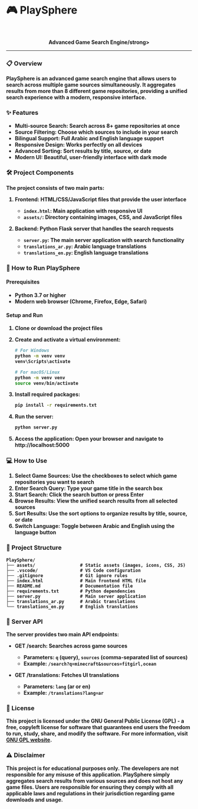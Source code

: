 # 🎮 PlaySphere 

<div align="center">
  <br>
  <p><strong>Advanced Game Search Engine/strong></p>
</div>

---

### 📋 Overview

PlaySphere is an advanced game search engine that allows users to search across multiple game sources simultaneously. It aggregates results from more than 8 different game repositories, providing a unified search experience with a modern, responsive interface.

### ✨ Features

- **Multi-source Search**: Search across 8+ game repositories at once
- **Source Filtering**: Choose which sources to include in your search
- **Bilingual Support**: Full Arabic and English language support
- **Responsive Design**: Works perfectly on all devices
- **Advanced Sorting**: Sort results by title, source, or date
- **Modern UI**: Beautiful, user-friendly interface with dark mode

### 🛠️ Project Components

The project consists of two main parts:

1. **Frontend**: HTML/CSS/JavaScript files that provide the user interface
   - `index.html`: Main application with responsive UI
   - `assets/`: Directory containing images, CSS, and JavaScript files

2. **Backend**: Python Flask server that handles the search requests
   - `server.py`: The main server application with search functionality
   - `translations_ar.py`: Arabic language translations
   - `translations_en.py`: English language translations

### 🔧 How to Run PlaySphere

#### Prerequisites

- Python 3.7 or higher
- Modern web browser (Chrome, Firefox, Edge, Safari)

#### Setup and Run

1. **Clone or download the project files**

2. **Create and activate a virtual environment**:
   ```bash
   # For Windows
   python -m venv venv
   venv\Scripts\activate

   # For macOS/Linux
   python -m venv venv
   source venv/bin/activate
   ```

3. **Install required packages**:
   ```bash
   pip install -r requirements.txt
   ```

4. **Run the server**:
   ```bash
   python server.py
   ```

5. **Access the application**:
   Open your browser and navigate to http://localhost:5000

### 💻 How to Use

1. **Select Game Sources**: Use the checkboxes to select which game repositories you want to search
2. **Enter Search Query**: Type your game title in the search box
3. **Start Search**: Click the search button or press Enter
4. **Browse Results**: View the unified search results from all selected sources
5. **Sort Results**: Use the sort options to organize results by title, source, or date
6. **Switch Language**: Toggle between Arabic and English using the language button

### 📂 Project Structure

```
PlaySphere/
├── assets/                 # Static assets (images, icons, CSS, JS)
├── .vscode/                # VS Code configuration
├── .gitignore              # Git ignore rules
├── index.html              # Main frontend HTML file
├── README.md               # Documentation file
├── requirements.txt        # Python dependencies
├── server.py               # Main server application
├── translations_ar.py      # Arabic translations
└── translations_en.py      # English translations
```

### 🔄 Server API

The server provides two main API endpoints:

- **GET /search**: Searches across game sources
  - Parameters: `q` (query), `sources` (comma-separated list of sources)
  - Example: `/search?q=minecraft&sources=fitgirl,ocean`

- **GET /translations**: Fetches UI translations
  - Parameters: `lang` (ar or en)
  - Example: `/translations?lang=ar`

### 📝 License

This project is licensed under the GNU General Public License (GPL) - a free, copyleft license for software that guarantees end users the freedom to run, study, share, and modify the software. For more information, visit [GNU GPL website](https://www.gnu.org/licenses/gpl-3.0.html).

### ⚠️ Disclaimer

This project is for educational purposes only. The developers are not responsible for any misuse of this application. PlaySphere simply aggregates search results from various sources and does not host any game files. Users are responsible for ensuring they comply with all applicable laws and regulations in their jurisdiction regarding game downloads and usage.
